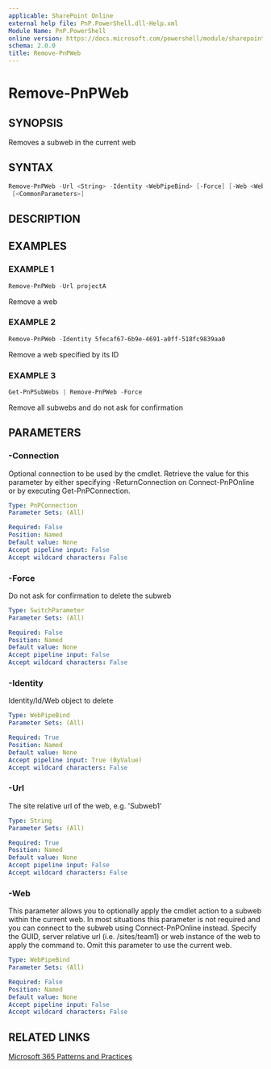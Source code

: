 ```yaml
---
applicable: SharePoint Online
external help file: PnP.PowerShell.dll-Help.xml
Module Name: PnP.PowerShell
online version: https://docs.microsoft.com/powershell/module/sharepoint-pnp/remove-pnpweb
schema: 2.0.0
title: Remove-PnPWeb
---
```


# Remove-PnPWeb

## SYNOPSIS
Removes a subweb in the current web

## SYNTAX

```powershell
Remove-PnPWeb -Url <String> -Identity <WebPipeBind> [-Force] [-Web <WebPipeBind>] [-Connection <PnPConnection>]
 [<CommonParameters>]
```

## DESCRIPTION

## EXAMPLES

### EXAMPLE 1
```powershell
Remove-PnPWeb -Url projectA
```

Remove a web

### EXAMPLE 2
```powershell
Remove-PnPWeb -Identity 5fecaf67-6b9e-4691-a0ff-518fc9839aa0
```

Remove a web specified by its ID

### EXAMPLE 3
```powershell
Get-PnPSubWebs | Remove-PnPWeb -Force
```

Remove all subwebs and do not ask for confirmation

## PARAMETERS

### -Connection
Optional connection to be used by the cmdlet. Retrieve the value for this parameter by either specifying -ReturnConnection on Connect-PnPOnline or by executing Get-PnPConnection.

```yaml
Type: PnPConnection
Parameter Sets: (All)

Required: False
Position: Named
Default value: None
Accept pipeline input: False
Accept wildcard characters: False
```

### -Force
Do not ask for confirmation to delete the subweb

```yaml
Type: SwitchParameter
Parameter Sets: (All)

Required: False
Position: Named
Default value: None
Accept pipeline input: False
Accept wildcard characters: False
```

### -Identity
Identity/Id/Web object to delete

```yaml
Type: WebPipeBind
Parameter Sets: (All)

Required: True
Position: Named
Default value: None
Accept pipeline input: True (ByValue)
Accept wildcard characters: False
```

### -Url
The site relative url of the web, e.g. 'Subweb1'

```yaml
Type: String
Parameter Sets: (All)

Required: True
Position: Named
Default value: None
Accept pipeline input: False
Accept wildcard characters: False
```

### -Web
This parameter allows you to optionally apply the cmdlet action to a subweb within the current web. In most situations this parameter is not required and you can connect to the subweb using Connect-PnPOnline instead. Specify the GUID, server relative url (i.e. /sites/team1) or web instance of the web to apply the command to. Omit this parameter to use the current web.

```yaml
Type: WebPipeBind
Parameter Sets: (All)

Required: False
Position: Named
Default value: None
Accept pipeline input: False
Accept wildcard characters: False
```

## RELATED LINKS

[Microsoft 365 Patterns and Practices](https://aka.ms/m365pnp)